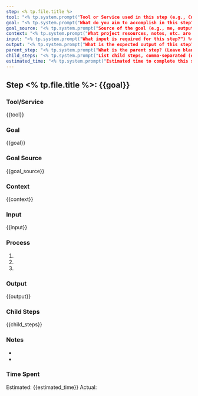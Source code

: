 ```yaml
---
step: <% tp.file.title %>
tool: "<% tp.system.prompt("Tool or Service used in this step (e.g., Cursor Composer, Trello, Perplexity, Obsidian, Terminal)") %>"
goal: "<% tp.system.prompt("What do you aim to accomplish in this step?") %>"
goal_source: "<% tp.system.prompt("Source of the goal (e.g., me, output from a previous step)") %>"
context: "<% tp.system.prompt("What project resources, notes, etc. are needed for optimal performance of this step?") %>"
input: "<% tp.system.prompt("What input is required for this step?") %>"
output: "<% tp.system.prompt("What is the expected output of this step?") %>"
parent_step: "<% tp.system.prompt("What is the parent step? (Leave blank for root step 1)") %>"
child_steps: "<% tp.system.prompt("List child steps, comma-separated (e.g., 2,3,4)") %>"
estimated_time: "<% tp.system.prompt("Estimated time to complete this step") %>"
---
```


## Step <% tp.file.title %>: {{goal}}

### Tool/Service
{{tool}}

### Goal
{{goal}}

### Goal Source
{{goal_source}}

### Context
{{context}}

### Input
{{input}}

### Process
1. 
2. 
3. 

### Output
{{output}}

### Child Steps
{{child_steps}}

### Notes
- 
- 

### Time Spent
Estimated: {{estimated_time}}
Actual: 
